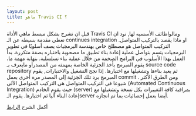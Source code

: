 ```yaml
---
layout: post
title: ماهو Travis CI ؟
---
```

قبل ان نشرح بشكل مبسط ماهي الأداة Travis CI  ومالواظائف الأسسيه لها, نود ان نعطي مقدمة بسيطه عن الـ continues integration او ماذا يقصد بالتركيب المتواصل. التركيب المتواصل هو مصطلح خاص بهندسة البرمجيات يصف أسلوبًا في تطوير البرمجيات يتسم بتواصل عملية إعادة بناء تطبيق ما مصحوبة باختباره بصفة متكررة.
بدأ العمل بهذا الأسلوب في البرامج الضخمة من خلال عملية بناء تسلسلية. بنهاية مهمة ما، يقوم المبرمج بأخذ الجزئية الخاصة بمهمته من المصدرأو مايعرف بـ source code repository ثم يعيد بناءها وتشغيلها مع اختبارها. إذا نجح التشغيل والاختبارات, يقوم المبرمج برد تلك الجزئية إلى المصدر مرة أخرى بعمل commit .
ومن الطرق الأكثر شيوعا في التركيب المتواصل هي التركيب المتواصل الآلي (Automated Continuous Integration) حيث يقوم الخادم (server) بمراقبة كافة التغييرات بكل نسخة وتشغيلها مع إعادة البناء آليا ثم اختبارها. يقوم الـserver  أيضا بعمل إحصائيات بما تم انجازه.

 
 أكمل الشرح [الرابط](https://github.com/isultane/Tutorials-ar/blob/master/Travis%20CI%20%D9%85%D8%A7%D9%87%D9%88.pdf)